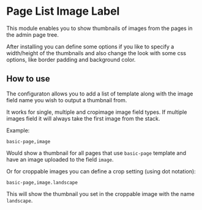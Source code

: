 # Page List Image Label

This module enables you to show thumbnails of images from the pages in the admin page tree.

After installing you can define some options if you like to specify a width/height of the thumbnails and also change the look with some css options, like border padding and background color.

## How to use

The configuraton allows you to add a list of template along with the image field name you wish to output a thumbnail from.

It works for single, multiple and cropimage image field types. If multiple images field it will always take the first image from the stack.

Example:

`basic-page,image`

Would show a thumbnail for all pages that use `basic-page` template and have an image uploaded to the field `image`.

Or for croppable images you can define a crop setting (using dot notation):

`basic-page,image.landscape`

This will show the thumbnail you set in the croppable image with the name `landscape`.

